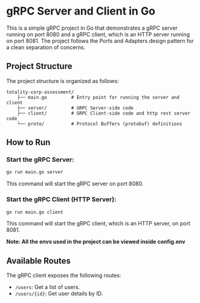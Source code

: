 # gRPC Server and Client in Go

This is a simple gRPC project in Go that demonstrates a gRPC server running on port 8080 and a gRPC client, which is an HTTP server running on port 8081. The project follows the Ports and Adapters design pattern for a clean separation of concerns.

## Project Structure

The project structure is organized as follows:

```
totality-corp-assessment/
    ├── main.go         # Entry point for running the server and client
    ├── server/         # GRPC Server-side code
    ├── client/         # GRPC Client-side code and http rest server code
    └── proto/          # Protocol Buffers (protobuf) definitions
```

## How to Run

### Start the gRPC Server:

```bash
go run main.go server
```

This command will start the gRPC server on port 8080.

### Start the gRPC Client (HTTP Server):

```bash
go run main.go client
```

This command will start the gRPC client, which is an HTTP server, on port 8081.

**Note: All the envs used in the project can be viewed inside config.env**

## Available Routes

The gRPC client exposes the following routes:

- `/users`: Get a list of users.
- `/users/{id}`: Get user details by ID.
